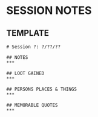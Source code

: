 # SESSION NOTES

## TEMPLATE 
```
# Session ?: ?/??/??

## NOTES
***

## LOOT GAINED
***

## PERSONS PLACES & THINGS
***

## MEMORABLE QUOTES
***
```


